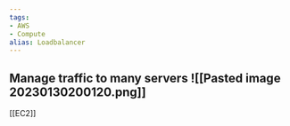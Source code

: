 ```yaml
---
tags:
- AWS
- Compute
alias: Loadbalancer
---
```


Manage traffic to many servers
![[Pasted image 20230130200120.png]]
---
[[EC2]]